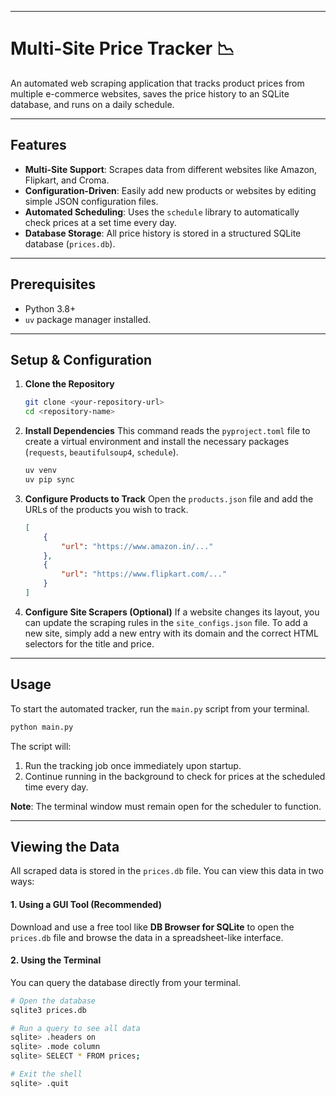 -----

# Multi-Site Price Tracker 📉

An automated web scraping application that tracks product prices from multiple e-commerce websites, saves the price history to an SQLite database, and runs on a daily schedule.

-----

## Features

  * **Multi-Site Support**: Scrapes data from different websites like Amazon, Flipkart, and Croma.
  * **Configuration-Driven**: Easily add new products or websites by editing simple JSON configuration files.
  * **Automated Scheduling**: Uses the `schedule` library to automatically check prices at a set time every day.
  * **Database Storage**: All price history is stored in a structured SQLite database (`prices.db`).

-----

## Prerequisites

  * Python 3.8+
  * `uv` package manager installed.

-----

## Setup & Configuration

1.  **Clone the Repository**

    ```bash
    git clone <your-repository-url>
    cd <repository-name>
    ```

2.  **Install Dependencies**
    This command reads the `pyproject.toml` file to create a virtual environment and install the necessary packages (`requests`, `beautifulsoup4`, `schedule`).

    ```bash
    uv venv
    uv pip sync
    ```

3.  **Configure Products to Track**
    Open the `products.json` file and add the URLs of the products you wish to track.

    ```json
    [
        {
            "url": "https://www.amazon.in/..."
        },
        {
            "url": "https://www.flipkart.com/..."
        }
    ]
    ```

4.  **Configure Site Scrapers (Optional)**
    If a website changes its layout, you can update the scraping rules in the `site_configs.json` file. To add a new site, simply add a new entry with its domain and the correct HTML selectors for the title and price.

-----

## Usage

To start the automated tracker, run the `main.py` script from your terminal.

```bash
python main.py
```

The script will:

1.  Run the tracking job once immediately upon startup.
2.  Continue running in the background to check for prices at the scheduled time every day.

**Note**: The terminal window must remain open for the scheduler to function.

-----

## Viewing the Data

All scraped data is stored in the `prices.db` file. You can view this data in two ways:

#### **1. Using a GUI Tool (Recommended)**

Download and use a free tool like **DB Browser for SQLite** to open the `prices.db` file and browse the data in a spreadsheet-like interface.

#### **2. Using the Terminal**

You can query the database directly from your terminal.

```bash
# Open the database
sqlite3 prices.db

# Run a query to see all data
sqlite> .headers on
sqlite> .mode column
sqlite> SELECT * FROM prices;

# Exit the shell
sqlite> .quit
```